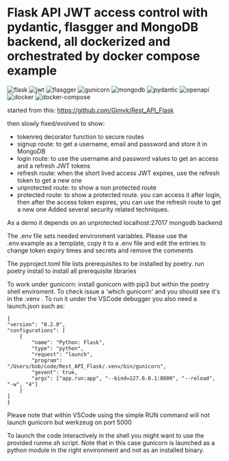 # Flask API JWT access control with pydantic, flasgger and MongoDB backend, all dockerized and orchestrated by docker compose example
![flask](https://github.com/rjalexa/Flask-JWT/assets/15216911/4a5481b3-4800-4369-aedc-c3a340e18e0c)
![jwt](https://github.com/rjalexa/Flask-JWT/assets/15216911/c1cb54b2-deff-405a-b180-be394d8d80b3)
![flasgger](https://github.com/rjalexa/Flask-JWT/assets/15216911/0090a04e-8b0a-4ca5-b537-72c94bda3267)
![gunicorn](https://github.com/rjalexa/Flask-JWT/assets/15216911/30e18d2d-98a8-4750-a2b3-2f25354e68aa)
![mongodb](https://github.com/rjalexa/Flask-JWT/assets/15216911/bfd75154-4f33-4834-8b78-668bd2fdecad)
![pydantic](https://github.com/rjalexa/Flask-JWT/assets/15216911/3e36eb50-a5a2-43ab-b087-a7b08cb9b326)
![openapi](https://github.com/rjalexa/Flask-JWT/assets/15216911/0c91d8f9-2c57-4187-8bcb-d8584ce20388)
![docker](https://github.com/rjalexa/Flask-JWT/assets/15216911/0942570b-ce29-4ca9-b93d-80108ae5f532)
![docker-compose](https://github.com/rjalexa/Flask-JWT/assets/15216911/1aaca4bf-6ea6-4c2a-b3ff-e83fd4a9b08a)

started from this: https://github.com/Gimyk/Rest_API_Flask

then slowly fixed/evolved to show:
* tokenreq decorator function to secure routes
* signup route: to get a username, email and password and store it in MongoDB
* login route: to use the username and password values to get an access and a refresh JWT tokens
* refresh route: when the short lived access JWT expires, use the refresh token to get a new one
* unprotected route: to show a non protected route
* protected route: to show a protected route. you can access it after login, then after the access token expires, you can use the refresh route to get a new one
Added several security related techniques.
                 
As a demo it depends on an unprotected localhost:27017 mongodb backend

The .env file sets needed environment variables. Please use the .env.example as a template, copy it to a .env file and edit the entries to change token
expiry times and secrets and remove the comments

The pyproject.toml file lists prerequisites to be installed by poetry. run poetry install 
to install all prerequisite libraries

To work under gunicorn: install gunicorn with pip3 but within the poetry shell enviroment.
To check issue a 'which gunicorn' and you should see it's in the .venv .
To run it under the VSCode debugger you also need a launch.json such as:
```
{
"version": "0.2.0",
"configurations": [
    {
        "name": "Python: Flask",
        "type": "python",
        "request": "launch",
        "program": "/Users/bob/code/Rest_API_Flask/.venv/bin/gunicorn",
        "gevent": true,
        "args": ["app.run:app", "--bind=127.0.0.1:8000", "--reload", "-w", "4"]
    }
]
}
```
Please note that within VSCode using the simple RUN command will not launch gunicorn but werkzeug on port 5000

To launch the code interactively in the shell you might want to use the provided runme.sh script. Note that in this case gunicorn is launched as a python module in the right environment and not as an installed binary.
